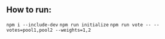 ## How to run:
`npm i --include-dev`
`npm run initialize`
`npm run vote -- --votes=pool1,pool2 --weights=1,2`
